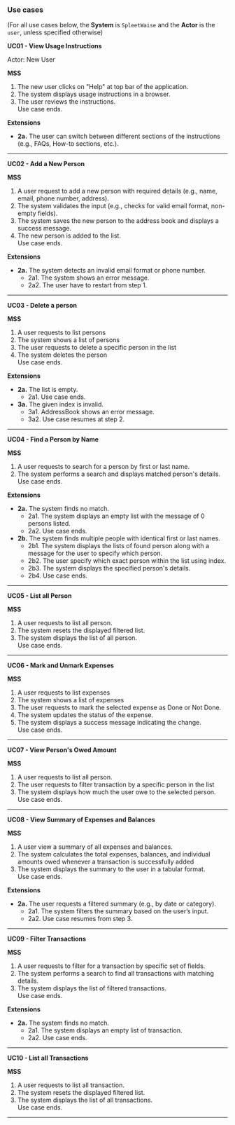 ### Use cases

(For all use cases below, the **System** is `SpleetWaise` and the **Actor** is the `user`, unless specified 
otherwise)

**UC01 - View Usage Instructions**

Actor: New User

**MSS**
1. The new user clicks on "Help" at top bar of the application.
2. The system displays usage instructions in a browser.
3. The user reviews the instructions.
   <br>Use case ends.<br>

**Extensions**
- **2a.** The user can switch between different sections of the instructions (e.g., FAQs, How-to sections, etc.).

---

**UC02 - Add a New Person**

**MSS**
1. A user request to add a new person with required details (e.g., name, email, phone number, address).
2. The system validates the input (e.g., checks for valid email format, non-empty fields).
3. The system saves the new person to the address book and displays a success message.
4. The new person is added to the list.
   <br>Use case ends.<br>

**Extensions**
- **2a.** The system detects an invalid email format or phone number.
  - 2a1. The system shows an error message.
  - 2a2. The user have to restart from step 1.

---

**UC03 - Delete a person**

**MSS**
1.  A user requests to list persons
2.  The system shows a list of persons
3.  The user requests to delete a specific person in the list
4.  The system deletes the person
   <br>Use case ends.<br>

**Extensions**
- **2a.** The list is empty.
  - 2a1. Use case ends.
- **3a.** The given index is invalid.
  - 3a1. AddressBook shows an error message.
  - 3a2. Use case resumes at step 2.

---

**UC04 - Find a Person by Name**

**MSS**
1. A user requests to search for a person by first or last name.
2. The system performs a search and displays matched person's details.
   <br>Use case ends.<br>

**Extensions**
- **2a.** The system finds no match.
  - 2a1. The system displays an empty list with the message of 0 persons listed.
  - 2a2. Use case ends.
- **2b.** The system finds multiple people with identical first or last names.
  - 2b1. The system displays the lists of found person along with a message for the user to specify which person.
  - 2b2. The user specify which exact person within the list using index.
  - 2b3. The system displays the specified person's details.
  - 2b4. Use case ends.

---

**UC05 - List all Person**

**MSS**
1. A user requests to list all person.
2. The system resets the displayed filtered list.
3. The system displays the list of all person.
   <br>Use case ends.<br>

---

**UC06 - Mark and Unmark Expenses**

**MSS**
1. A user requests to list expenses
2. The system shows a list of expenses
3. The user requests to mark the selected expense as Done or Not Done.
4. The system updates the status of the expense.
5. The system displays a success message indicating the change.
   <br>Use case ends.<br>

---

**UC07 - View Person's Owed Amount**

**MSS**
1. A user requests to list all person.
2. The user requests to filter transaction by a specific person in the list
3. The system displays how much the user owe to the selected person.
   <br>Use case ends.<br>

---

**UC08 - View Summary of Expenses and Balances**

**MSS**
1. A user view a summary of all expenses and balances.
2. The system calculates the total expenses, balances, and individual amounts owed whenever a transaction is successfully added
3. The system displays the summary to the user in a tabular format.
   <br>Use case ends.<br>

**Extensions**
- **2a.** The user requests a filtered summary (e.g., by date or category).
  - 2a1. The system filters the summary based on the user’s input.
  - 2a2. Use case resumes from step 3.

---

**UC09 - Filter Transactions**

**MSS**
1. A user requests to filter for a transaction by specific set of fields.
2. The system performs a search to find all transactions with matching details.
3. The system displays the list of filtered transactions.
   <br>Use case ends.<br>

**Extensions**
- **2a.** The system finds no match.
    - 2a1. The system displays an empty list of transaction.
    - 2a2. Use case ends.

---

**UC10 - List all Transactions**

**MSS**
1. A user requests to list all transaction.
2. The system resets the displayed filtered list.
3. The system displays the list of all transactions.
   <br>Use case ends.<br>
---
